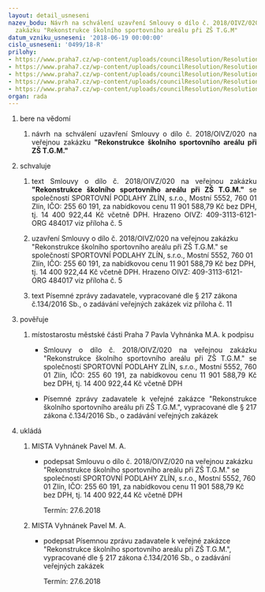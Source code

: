 ```yaml
---
layout: detail_usneseni
nazev_bodu: Návrh na schválení uzavření Smlouvy o dílo č. 2018/OIVZ/020 na veřejnou
  zakázku "Rekonstrukce školního sportovního areálu při ZŠ T.G.M"
datum_vzniku_usneseni: '2018-06-19 00:00:00'
cislo_usneseni: '0499/18-R'
prilohy:
- https://www.praha7.cz/wp-content/uploads/councilResolution/Resolutions/30033/export/1Duvodovazprava~368884.doc
- https://www.praha7.cz/wp-content/uploads/councilResolution/Resolutions/30033/export/2Usnesenic0382ZDoverene~368883.pdf
- https://www.praha7.cz/wp-content/uploads/councilResolution/Resolutions/30033/export/3Usnesenic0415komiseoverene~368882.pdf
- https://www.praha7.cz/wp-content/uploads/councilResolution/Resolutions/30033/export/4Usnesenic0443posouzeniahodnoceni~368881.pdf
- https://www.praha7.cz/wp-content/uploads/councilResolution/Resolutions/30033/export/export~369394.pdf
organ: rada
---
```

<OL class=urzList_view id=urzList>
<LI class=urzClass1><SPAN name="1">bere na vědomí</SPAN> 
<OL class=urzOlClass>
<LI class=urzClass2 style="TEXT-ALIGN: justify"><SPAN>
<P style="TEXT-ALIGN: justify" data-mce-style="text-align: justify;">návrh na schválení uzavření&nbsp;Smlouvy o dílo č. 2018/OIVZ/020 na veřejnou zakázku <STRONG>"Rekonstrukce školního sportovního areálu při ZŠ T.G.M."</STRONG></P></SPAN></LI></OL></LI>
<LI class=urzClass1><SPAN name="24">schvaluje</SPAN> 
<OL class=urzOlClass>
<LI class=urzClass2 style="TEXT-ALIGN: justify"><SPAN>
<P style="TEXT-ALIGN: justify" data-mce-style="text-align: justify;">text Smlouvy o dílo č. 2018/OIVZ/020 na veřejnou zakázku <STRONG>"Rekonstrukce školního sportovního areálu při ZŠ T.G.M."</STRONG> se společností SPORTOVNÍ PODLAHY ZLÍN, s.r.o., Mostní 5552, 760 01 Zlín, IČO: 255 60 191, za nabídkovou cenu 11 901 588,79 Kč bez DPH, tj. 14 400 922,44 Kč včetně DPH. Hrazeno OIVZ: 409-3113-6121-ORG 484017 viz příloha č. 5<BR></P></SPAN></LI>
<LI class=urzClass2 style="TEXT-ALIGN: left"><SPAN>
<P>uzavření Smlouvy o dílo č. 2018/OIVZ/020 na veřejnou zakázku "Rekonstrukce školního sportovního areálu při ZŠ T.G.M." se společností SPORTOVNÍ PODLAHY ZLÍN, s.r.o., Mostní 5552, 760 01 Zlín, IČO: 255 60 191, za nabídkovou cenu 11 901 588,79 Kč bez DPH, tj. 14 400 922,44 Kč včetně DPH. Hrazeno OIVZ: 409-3113-6121-ORG 484017 viz příloha č. 5</P></SPAN></LI>
<LI class=urzClass2 style="TEXT-ALIGN: left"><SPAN>
<P>text Písemné zprávy zadavatele, vypracované dle § 217 zákona č.134/2016 Sb., o zadávání veřejných zakázek viz příloha č.&nbsp;11&nbsp;</P></SPAN></LI></OL></LI>
<LI class=urzClass1><SPAN name="16">pověřuje</SPAN> 
<OL class=urzOlClass>
<LI class=urzClass2 style="TEXT-ALIGN: left"><SPAN>
<P>místostarostu městské části Praha 7 Pavla Vyhnánka M.A. k podpisu</P></SPAN>
<UL class=urzUlClass>
<LI class=urzClass3 style="TEXT-ALIGN: justify"><SPAN>
<P style="TEXT-ALIGN: justify" data-mce-style="text-align: justify;">Smlouvy o dílo č. 2018/OIVZ/020 na veřejnou zakázku "Rekonstrukce školního sportovního areálu při ZŠ T.G.M." se společností SPORTOVNÍ PODLAHY ZLÍN, s.r.o., Mostní 5552, 760 01 Zlín, IČO: 255 60 191, za nabídkovou cenu 11 901 588,79 Kč bez DPH, tj. 14 400 922,44 Kč včetně DPH<BR></P></SPAN></LI>
<LI class=urzClass3 style="TEXT-ALIGN: justify"><SPAN>
<P style="TEXT-ALIGN: justify" data-mce-style="text-align: justify;">Písemné zprávy zadavatele k veřejné zakázce "Rekonstrukce školního sportovního areálu při ZŠ T.G.M.", vypracované dle § 217 zákona č.134/2016 Sb., o zadávání veřejných zakázek</P></SPAN></LI></UL></LI></OL></LI>
<LI class=urzClass1 id=urzUkoly><SPAN name="1">ukládá</SPAN>
<OL class=urzOlClass>
<LI class=urzClass2><SPAN>
<P>MISTA Vyhnánek Pavel M. A.</P></SPAN>
<UL class=urzUlClass>
<LI class=urzClass3><SPAN>
<P>podepsat Smlouvu o dílo č. 2018/OIVZ/020 na veřejnou zakázku "Rekonstrukce školního sportovního areálu při ZŠ T.G.M." se společností SPORTOVNÍ PODLAHY ZLÍN, s.r.o., Mostní 5552, 760 01 Zlín, IČO: 255 60 191, za nabídkovou cenu 11 901 588,79 Kč bez DPH, tj. 14 400 922,44 Kč včetně DPH</P></SPAN><SPAN class=urzUkolTermin>Termín:&nbsp;27.6.2018</SPAN></LI></UL></LI>
<LI class=urzClass2><SPAN>
<P>MISTA Vyhnánek Pavel M. A.</P></SPAN>
<UL class=urzUlClass>
<LI class=urzClass3><SPAN>
<P>podepsat Písemnou zprávu zadavatele k veřejné zakázce "Rekonstrukce školního sportovního areálu při ZŠ T.G.M.", vypracované dle § 217 zákona č.134/2016 Sb., o zadávání veřejných zakázek</P></SPAN><SPAN class=urzUkolTermin>Termín:&nbsp;27.6.2018</SPAN></LI></UL></LI></OL></LI></OL>